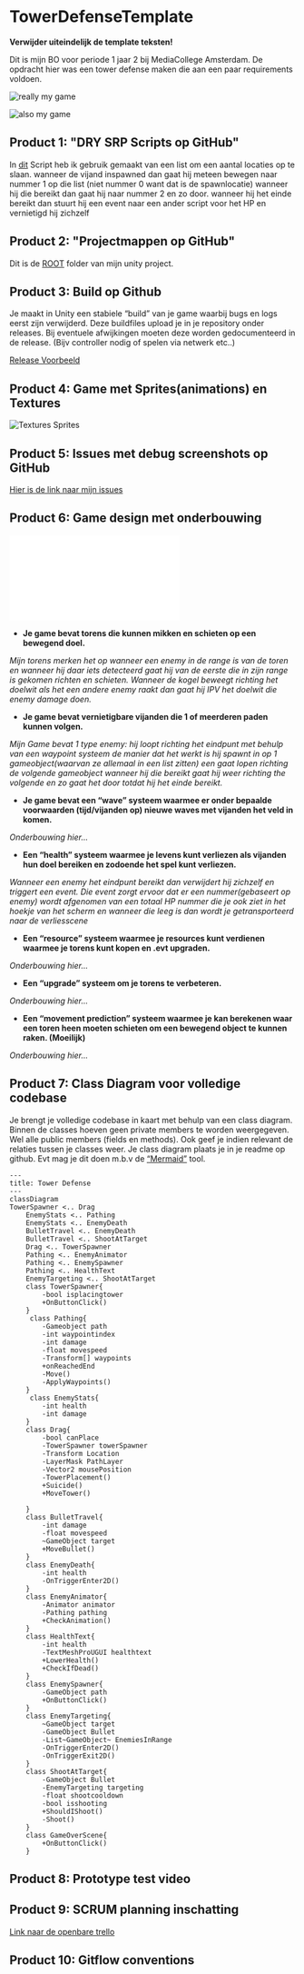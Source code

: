 # TowerDefenseTemplate


 **Verwijder uiteindelijk de template teksten!**

Dit is mijn BO voor periode 1 jaar 2 bij MediaCollege Amsterdam.
De opdracht hier was een tower defense maken die aan een paar requirements voldoen.

![really my game](/readmeVisuals/InGameScreenShot1.png)

![also my game](/readmeVisuals/InGameScreenShot2.png)


## Product 1: "DRY SRP Scripts op GitHub"

In [dit](/Tower%20Defense/Assets/Scripts/PathFinding/Pathing.cs) Script heb ik gebruik gemaakt van een list om een aantal locaties op te slaan.
wanneer de vijand inspawned dan gaat hij meteen bewegen naar nummer 1 op die list (niet nummer 0 want dat is de spawnlocatie) wanneer hij die bereikt dan gaat hij naar nummer 2 en zo door.
wanneer hij het einde bereikt dan stuurt hij een event naar een ander script voor het HP en vernietigd hij zichzelf


## Product 2: "Projectmappen op GitHub"

Dit is de [ROOT](/Tower%20Defense/) folder van mijn unity project.


## Product 3: Build op Github

Je maakt in Unity een stabiele “build” van je game waarbij bugs en logs eerst zijn verwijderd. Deze buildfiles upload je in je repository onder releases.  Bij eventuele afwijkingen moeten deze worden gedocumenteerd in de release. (Bijv controller nodig of spelen via netwerk etc..) 

[Release Voorbeeld](https://github.com/erwinhenraat/TowerDefenseTemplate/releases)

## Product 4: Game met Sprites(animations) en Textures 

![Textures Sprites](readmeVisuals/texturesSprites.gif)

## Product 5: Issues met debug screenshots op GitHub 

[Hier is de link naar mijn issues](https://github.com/TylerVermeulen/Tower-Defense/issues)

## Product 6: Game design met onderbouwing 

![Hier de link naar mijn Design Doc](/PlayabilityAndReplayability/README.MD)

*  **Je game bevat torens die kunnen mikken en schieten op een bewegend doel.** 

*Mijn torens merken het op wanneer een enemy in de range is van de toren en wanneer hij daar iets detecteerd gaat hij van de eerste die in zijn range is gekomen richten en schieten. Wanneer de kogel beweegt richting het doelwit als het een andere enemy raakt dan gaat hij IPV het doelwit die enemy damage doen.*

*  **Je game bevat vernietigbare vijanden die 1 of meerderen paden kunnen volgen.**  

*Mijn Game bevat 1 type enemy: 
hij loopt richting het eindpunt met behulp van een waypoint systeem de manier dat het werkt is hij spawnt in op 1 gameobject(waarvan ze allemaal in een list zitten) een gaat lopen richting de volgende gameobject wanneer hij die bereikt gaat hij weer richting the volgende en zo gaat het door totdat hij het einde bereikt.*

*  **Je game bevat een “wave” systeem waarmee er onder bepaalde voorwaarden (tijd/vijanden op) nieuwe waves met vijanden het veld in komen.**

*Onderbouwing hier...*

*  **Een “health” systeem waarmee je levens kunt verliezen als vijanden hun doel bereiken en zodoende het spel kunt verliezen.** 

*Wanneer een enemy het eindpunt bereikt dan verwijdert hij zichzelf en triggert een event. Die event zorgt ervoor dat er een nummer(gebaseert op enemy) wordt afgenomen van een totaal HP nummer die je ook ziet in het hoekje van het scherm en wanneer die leeg is dan wordt je getransporteerd naar de verliesscene*

*  **Een “resource” systeem waarmee je resources kunt verdienen waarmee je torens kunt kopen en .evt upgraden.**

*Onderbouwing hier...*

*  **Een “upgrade” systeem om je torens te verbeteren.**

*Onderbouwing hier...*

*  **Een “movement prediction” systeem waarmee je kan berekenen waar een toren heen moeten schieten om een bewegend object te kunnen raken. (Moeilijk)**

*Onderbouwing hier...*

## Product 7: Class Diagram voor volledige codebase 

Je brengt je volledige codebase in kaart met behulp van een class diagram. Binnen de classes hoeven geen private members te worden weergegeven. Wel alle public members (fields en methods). Ook geef je indien relevant de relaties tussen je classes weer. Je class diagram plaats je in je readme op github. Evt mag je dit doen m.b.v de [“Mermaid”](https://mermaid.js.org/syntax/classDiagram.html) tool.


```mermaid
---
title: Tower Defense
---
classDiagram
TowerSpawner <.. Drag
    EnemyStats <.. Pathing
    EnemyStats <.. EnemyDeath
    BulletTravel <.. EnemyDeath
    BulletTravel <.. ShootAtTarget
    Drag <.. TowerSpawner
    Pathing <.. EnemyAnimator
    Pathing <.. EnemySpawner
    Pathing <.. HealthText
    EnemyTargeting <.. ShootAtTarget
    class TowerSpawner{
        -bool isplacingtower
        +OnButtonClick()
    }
     class Pathing{
        -Gameobject path
        -int waypointindex
        -int damage
        -float movespeed
        -Transform[] waypoints
        +onReachedEnd
        -Move()
        -ApplyWaypoints()
    }
     class EnemyStats{
        -int health
        -int damage
    }
    class Drag{
        -bool canPlace
        -TowerSpawner towerSpawner
        -Transform Location
        -LayerMask PathLayer
        -Vector2 mousePosition
        -TowerPlacement()
        +Suicide()
        +MoveTower()

    }
    class BulletTravel{
        -int damage
        -float movespeed
        ~GameObject target
        +MoveBullet()
    }
    class EnemyDeath{
        -int health
        -OnTriggerEnter2D()
    }
    class EnemyAnimator{
        -Animator animator
        -Pathing pathing
        +CheckAnimation()
    }
    class HealthText{
        -int health
        -TextMeshProUGUI healthtext
        +LowerHealth()
        +CheckIfDead()
    }
    class EnemySpawner{
        -GameObject path
        +OnButtonClick()
    }
    class EnemyTargeting{
        ~GameObject target
        -GameObject Bullet
        -List~GameObject~ EnemiesInRange
        -OnTriggerEnter2D()
        -OnTriggerExit2D()
    }
    class ShootAtTarget{
        -GameObject Bullet
        -EnemyTargeting targeting
        -float shootcooldown
        -bool isshooting
        +ShouldIShoot()
        -Shoot()
    }
    class GameOverScene{
        +OnButtonClick()
    }

```

## Product 8: Prototype test video

## Product 9: SCRUM planning inschatting 

[Link naar de openbare trello](https://trello.com/b/w60wkKSU/examen-paraphrenia)

## Product 10: Gitflow conventions

